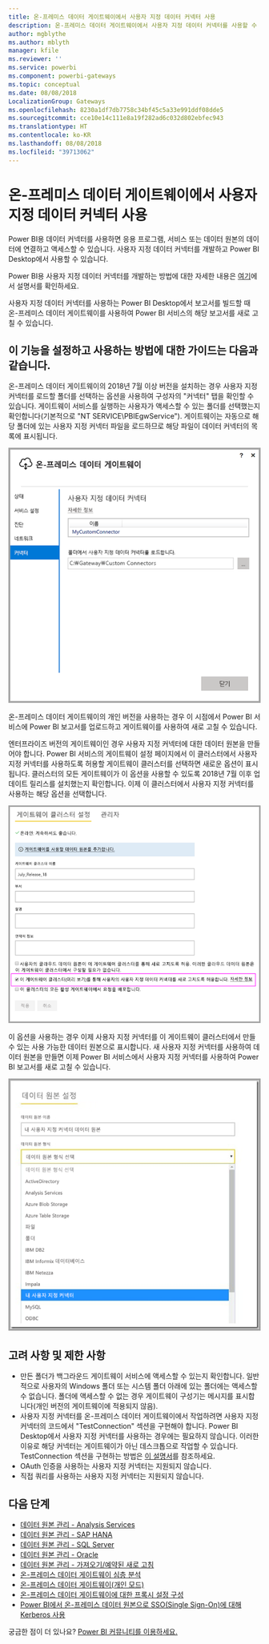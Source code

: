 ```yaml
---
title: 온-프레미스 데이터 게이트웨이에서 사용자 지정 데이터 커넥터 사용
description: 온-프레미스 데이터 게이트웨이에서 사용자 지정 데이터 커넥터를 사용할 수 있습니다.
author: mgblythe
ms.author: mblyth
manager: kfile
ms.reviewer: ''
ms.service: powerbi
ms.component: powerbi-gateways
ms.topic: conceptual
ms.date: 08/08/2018
LocalizationGroup: Gateways
ms.openlocfilehash: 8230a1df7db7758c34bf45c5a33e991ddf08dde5
ms.sourcegitcommit: cce10e14c111e8a19f282ad6c032d802ebfec943
ms.translationtype: HT
ms.contentlocale: ko-KR
ms.lasthandoff: 08/08/2018
ms.locfileid: "39713062"
---
```

# <a name="use-custom-data-connectors-with-the-on-premises-data-gateway"></a>온-프레미스 데이터 게이트웨이에서 사용자 지정 데이터 커넥터 사용

Power BI용 데이터 커넥터를 사용하면 응용 프로그램, 서비스 또는 데이터 원본의 데이터에 연결하고 액세스할 수 있습니다. 사용자 지정 데이터 커넥터를 개발하고 Power BI Desktop에서 사용할 수 있습니다.

Power BI용 사용자 지정 데이터 커넥터를 개발하는 방법에 대한 자세한 내용은 [여기](http://aka.ms/dataconnectors)에서 설명서를 확인하세요.

사용자 지정 데이터 커넥터를 사용하는 Power BI Desktop에서 보고서를 빌드할 때 온-프레미스 데이터 게이트웨이를 사용하여 Power BI 서비스의 해당 보고서를 새로 고칠 수 있습니다.

## <a name="here-is-a-guide-on-how-to-enable-and-use-this-capability"></a>이 기능을 설정하고 사용하는 방법에 대한 가이드는 다음과 같습니다.

온-프레미스 데이터 게이트웨이의 2018년 7월 이상 버전을 설치하는 경우 사용자 지정 커넥터를 로드할 폴더를 선택하는 옵션을 사용하여 구성자의 "커넥터" 탭을 확인할 수 있습니다. 게이트웨이 서비스를 실행하는 사용자가 액세스할 수 있는 폴더를 선택했는지 확인합니다(기본적으로 "NT SERVICE\PBIEgwService"). 게이트웨이는 자동으로 해당 폴더에 있는 사용자 지정 커넥터 파일을 로드하므로 해당 파일이 데이터 커넥터의 목록에 표시됩니다.

![사용자 지정 커넥터 1](media/service-gateway-custom-connectors/gateway-onprem-customconnector1.png)

온-프레미스 데이터 게이트웨이의 개인 버전을 사용하는 경우 이 시점에서 Power BI 서비스에 Power BI 보고서를 업로드하고 게이트웨이를 사용하여 새로 고칠 수 있습니다.

엔터프라이즈 버전의 게이트웨이인 경우 사용자 지정 커넥터에 대한 데이터 원본을 만들어야 합니다. Power BI 서비스의 게이트웨이 설정 페이지에서 이 클러스터에서 사용자 지정 커넥터를 사용하도록 허용할 게이트웨이 클러스터를 선택하면 새로운 옵션이 표시됩니다. 클러스터의 모든 게이트웨이가 이 옵션을 사용할 수 있도록 2018년 7월 이후 업데이트 릴리스를 설치했는지 확인합니다. 이제 이 클러스터에서 사용자 지정 커넥터를 사용하는 해당 옵션을 선택합니다.

![사용자 지정 커넥터 2](media/service-gateway-custom-connectors/gateway-onprem-customconnector2.png)

이 옵션을 사용하는 경우 이제 사용자 지정 커넥터를 이 게이트웨이 클러스터에서 만들 수 있는 사용 가능한 데이터 원본으로 표시합니다. 새 사용자 지정 커넥터를 사용하여 데이터 원본을 만들면 이제 Power BI 서비스에서 사용자 지정 커넥터를 사용하여 Power BI 보고서를 새로 고칠 수 있습니다.

![사용자 지정 커넥터 3](media/service-gateway-custom-connectors/gateway-onprem-customconnector3.png)

## <a name="considerations-and-limitations"></a>고려 사항 및 제한 사항

* 만든 폴더가 백그라운드 게이트웨이 서비스에 액세스할 수 있는지 확인합니다. 일반적으로 사용자의 Windows 폴더 또는 시스템 폴더 아래에 있는 폴더에는 액세스할 수 없습니다. 폴더에 액세스할 수 없는 경우 게이트웨이 구성기는 메시지를 표시합니다(개인 버전의 게이트웨이에 적용되지 않음).
* 사용자 지정 커넥터를 온-프레미스 데이터 게이트웨이에서 작업하려면 사용자 지정 커넥터의 코드에서 "TestConnection" 섹션을 구현해야 합니다. Power BI Desktop에서 사용자 지정 커넥터를 사용하는 경우에는 필요하지 않습니다. 이러한 이유로 해당 커넥터는 게이트웨이가 아닌 데스크톱으로 작업할 수 있습니다. TestConnection 섹션을 구현하는 방법은 [이 설명서](https://github.com/Microsoft/DataConnectors/blob/master/docs/m-extensions.md#implementing-testconnection-for-gateway-support)를 참조하세요.
* OAuth 인증을 사용하는 사용자 지정 커넥터는 지원되지 않습니다.
* 직접 쿼리를 사용하는 사용자 지정 커넥터는 지원되지 않습니다.

## <a name="next-steps"></a>다음 단계

* [데이터 원본 관리 - Analysis Services](service-gateway-enterprise-manage-ssas.md)  
* [데이터 원본 관리 - SAP HANA](service-gateway-enterprise-manage-sap.md)  
* [데이터 원본 관리 - SQL Server](service-gateway-enterprise-manage-sql.md)  
* [데이터 원본 관리 - Oracle](service-gateway-onprem-manage-oracle.md)  
* [데이터 원본 관리 - 가져오기/예약된 새로 고침](service-gateway-enterprise-manage-scheduled-refresh.md)  
* [온-프레미스 데이터 게이트웨이 심층 분석](service-gateway-onprem-indepth.md)  
* [온-프레미스 데이터 게이트웨이(개인 모드)](service-gateway-personal-mode.md)
* [온-프레미스 데이터 게이트웨이에 대한 프록시 설정 구성](service-gateway-proxy.md)  
* [Power BI에서 온-프레미스 데이터 원본으로 SSO(Single Sign-On)에 대해 Kerberos 사용](service-gateway-kerberos-for-sso-pbi-to-on-premises-data.md)  

궁금한 점이 더 있나요? [Power BI 커뮤니티를 이용하세요.](http://community.powerbi.com/)
